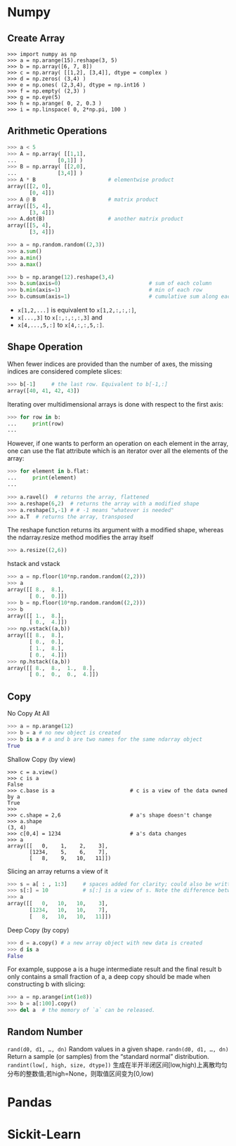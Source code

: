 # Numpy
## Create Array
```python{} 
>>> import numpy as np
>>> a = np.arange(15).reshape(3, 5)
>>> b = np.array([6, 7, 8])
>>> c = np.array( [[1,2], [3,4]], dtype = complex )
>>> d = np.zeros( (3,4) )
>>> e = np.ones( (2,3,4), dtype = np.int16 )
>>> f = np.empty( (2,3) )
>>> g = np.eye(5) 
>>> h = np.arange( 0, 2, 0.3 ) 
>>> i = np.linspace( 0, 2*np.pi, 100 )
```
## Arithmetic Operations
```python
>>> a < 5
>>> A = np.array( [[1,1],
...             [0,1]] )
>>> B = np.array( [[2,0],
...             [3,4]] )
>>> A * B                       # elementwise product
array([[2, 0],
       [0, 4]])
>>> A @ B                       # matrix product
array([[5, 4],
       [3, 4]])
>>> A.dot(B)                    # another matrix product
array([[5, 4],
       [3, 4]])

>>> a = np.random.random((2,3))
>>> a.sum()
>>> a.min()
>>> a.max()

>>> b = np.arange(12).reshape(3,4)
>>> b.sum(axis=0)                            # sum of each column
>>> b.min(axis=1)                            # min of each row
>>> b.cumsum(axis=1)                         # cumulative sum along each row
```
* `x[1,2,...]` is equivalent to `x[1,2,:,:,:]`,
* `x[...,3]` to `x[:,:,:,:,3]` and
* `x[4,...,5,:]` to `x[4,:,:,5,:]`.

## Shape Operation
When fewer indices are provided than the number of axes, the missing indices are considered complete slices:
```python
>>> b[-1]     # the last row. Equivalent to b[-1,:]
array([40, 41, 42, 43])
```

Iterating over multidimensional arrays is done with respect to the first axis:
```python
>>> for row in b:
...     print(row)
...
```
However, if one wants to perform an operation on each element in the array, one can use the flat attribute which is an iterator over all the elements of the array:
```python
>>> for element in b.flat:
...     print(element)
...
```
```python
>>> a.ravel()  # returns the array, flattened
>>> a.reshape(6,2)  # returns the array with a modified shape
>>> a.reshape(3,-1) # # -1 means "whatever is needed"
>>> a.T  # returns the array, transposed
```
The reshape function returns its argument with a modified shape, whereas the ndarray.resize method modifies the array itself
```python
>>> a.resize((2,6))
```

 hstack and vstack 
```python
>>> a = np.floor(10*np.random.random((2,2)))
>>> a
array([[ 8.,  8.],
       [ 0.,  0.]])
>>> b = np.floor(10*np.random.random((2,2)))
>>> b
array([[ 1.,  8.],
       [ 0.,  4.]])
>>> np.vstack((a,b))
array([[ 8.,  8.],
       [ 0.,  0.],
       [ 1.,  8.],
       [ 0.,  4.]])
>>> np.hstack((a,b))
array([[ 8.,  8.,  1.,  8.],
       [ 0.,  0.,  0.,  4.]])
```

## Copy
No Copy At All
```python
>>> a = np.arange(12)
>>> b = a # no new object is created
>>> b is a # a and b are two names for the same ndarray object
True
```
Shallow Copy (by view)
```
>>> c = a.view()
>>> c is a
False
>>> c.base is a                        # c is a view of the data owned by a
True
>>>
>>> c.shape = 2,6                      # a's shape doesn't change
>>> a.shape
(3, 4)
>>> c[0,4] = 1234                      # a's data changes
>>> a
array([[   0,    1,    2,    3],
       [1234,    5,    6,    7],
       [   8,    9,   10,   11]])
```
Slicing an array returns a view of it
```python
>>> s = a[ : , 1:3]     # spaces added for clarity; could also be written "s = a[:,1:3]"
>>> s[:] = 10           # s[:] is a view of s. Note the difference between s=10 and s[:]=10
>>> a
array([[   0,   10,   10,    3],
       [1234,   10,   10,    7],
       [   8,   10,   10,   11]])
```
Deep Copy (by copy)
```python
>>> d = a.copy() # a new array object with new data is created
>>> d is a
False
```
For example, suppose a is a huge intermediate result and the final result b only contains a small fraction of a, a deep copy should be made when constructing b with slicing:
```python
>>> a = np.arange(int(1e8))
>>> b = a[:100].copy()
>>> del a  # the memory of `a` can be released.
```


## Random Number
`rand(d0, d1, …, dn)` 	Random values in a given shape.
`randn(d0, d1, …, dn)` 	Return a sample (or samples) from the “standard normal” distribution.
`randint(low[, high, size, dtype])` 	生成在半开半闭区间[low,high)上离散均匀分布的整数值;若high=None，则取值区间变为[0,low)

# Pandas



# Sickit-Learn

